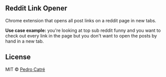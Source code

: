 ## Reddit Link Opener

Chrome extension that opens all post links on a reddit page in new tabs.

**Use case example:** you're looking at top sub reddit funny and you want to check out every link in the page but you don't want to open the posts by hand in a new tab.

## License

MIT © [Pedro Catré](http://pedrocatre.com/)